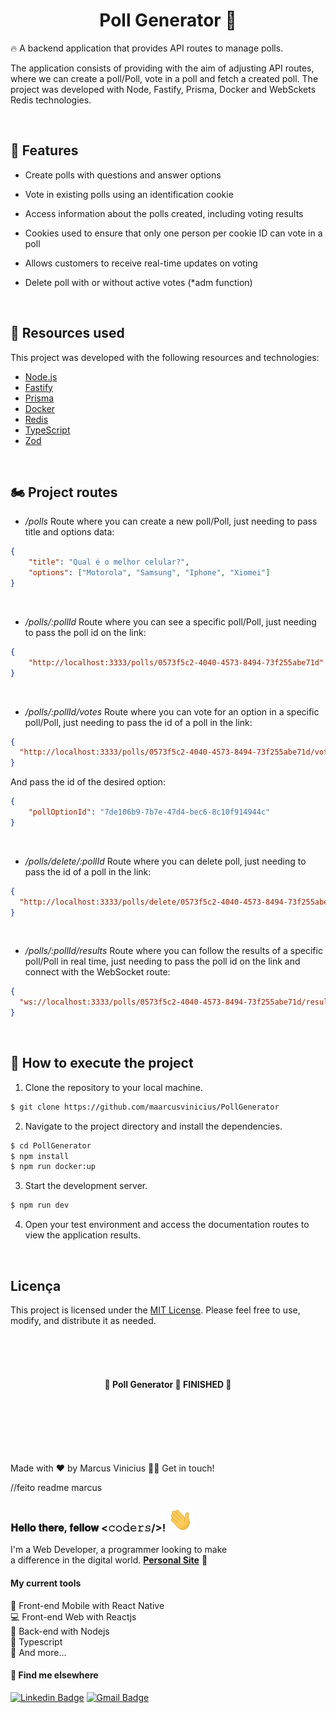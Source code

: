 <h1 align="center">Poll Generator 🔖</h1>

<p align="left">🔥 A backend application that provides API routes to manage polls.

<br />

The application consists of providing with the aim of adjusting API routes, where we can create a poll/Poll, vote in a poll and fetch a created poll. The project was developed with Node, Fastify, Prisma, Docker and WebSckets Redis technologies.

</p>

<br />

## 🎡 Features

- Create polls with questions and answer options

- Vote in existing polls using an identification cookie

- Access information about the polls created, including voting results

- Cookies used to ensure that only one person per cookie ID can vote in a poll

- Allows customers to receive real-time updates on voting

- Delete poll with or without active votes (*adm function)

<br />

## 🔧 Resources used

This project was developed with the following resources and technologies:

-   [Node.js](https://nodejs.org/en)
-   [Fastify](https://fastify.dev/docs/latest/Guides/Getting-Started/)
-   [Prisma](https://www.prisma.io/studio)
-   [Docker](https://hub.docker.com/)
-   [Redis](https://redis.io/)
-   [TypeScript](https://www.typescriptlang.org/)
-   [Zod](https://zod.dev/)

<br />

## 🏍️ Project routes

-   */polls* Route where you can create a new poll/Poll, just needing to pass title and options data:
```json
{
	"title": "Qual é o melhor celular?",
	"options": ["Motorola", "Samsung", "Iphone", "Xiomei"]
}
```

<br />

-   */polls/:pollId* Route where you can see a specific poll/Poll, just needing to pass the poll id on the link:
```json
{
	"http://localhost:3333/polls/0573f5c2-4040-4573-8494-73f255abe71d"
}
```

<br />

-   */polls/:pollId/votes* Route where you can vote for an option in a specific poll/Poll, just needing to pass the id of a poll in the link:
```json
{
  "http://localhost:3333/polls/0573f5c2-4040-4573-8494-73f255abe71d/votes"
}
```

And pass the id of the desired option:

```json
{
	"pollOptionId": "7de106b9-7b7e-47d4-bec6-8c10f914944c"
}
```

<br />

-   */polls/delete/:pollId* Route where you can delete poll, just needing to pass the id of a poll in the link:
```json
{
  "http://localhost:3333/polls/delete/0573f5c2-4040-4573-8494-73f255abe71d/"
}
```

<br />

-   */polls/:pollId/results* Route where you can follow the results of a specific poll/Poll in real time, just needing to pass the poll id on the link and connect with the WebSocket route:
```json
{
  "ws://localhost:3333/polls/0573f5c2-4040-4573-8494-73f255abe71d/results"
}
```

<br />

## 🚀 How to execute the project

1. Clone the repository to your local machine.

```bash
$ git clone https://github.com/maarcusvinicius/PollGenerator
```

2. Navigate to the project directory and install the dependencies.

```bash
$ cd PollGenerator
$ npm install
$ npm run docker:up
```

3. Start the development server.

```bash
$ npm run dev
```

4. Open your test environment and access the documentation routes to view the application results.

<br />

## Licença

<p>

This project is licensed under the [MIT License](https://opensource.org/license/mit/). Please feel free to use, modify, and distribute it as needed.

</p>


<br />
<br />
<br />
<h4 align="center"> 
	🚧  Poll Generator 🔖 FINISHED  🚧
</h4>
<br />
<br />
<br />
<br />
<br />

Made with ❤️ by Marcus Vinicius 👋🏽 Get in touch!

//feito readme marcus











### 𝐇𝐞𝐥𝐥𝐨 𝐭𝐡𝐞𝐫𝐞, 𝐟𝐞𝐥𝐥𝐨𝐰 <𝚌𝚘𝚍𝚎𝚛𝚜/>! <img width="40" src="https://raw.githubusercontent.com/ABSphreak/ABSphreak/master/gifs/Hi.gif">

I'm a Web Developer, a programmer looking to make <br /> a difference in the digital world. [**Personal Site**](https://marcus-dev.vercel.app/) 🚀

#### My current tools

📲 Front-end Mobile with React Native  
💻 Front-end Web with Reactjs  
📡 Back-end with Nodejs  
🔣 Typescript  
🧰 And more...

#### 💬 Find me elsewhere

[![Linkedin Badge](https://img.shields.io/badge/-Linkedin-blue?style=flat-square&logo=Linkedin&logoColor=white&link=https://www.linkedin.com/in/marcus-vinicius-507718228/)](https://www.linkedin.com/in/marcus-vinicius-507718228/)
[![Gmail Badge](https://img.shields.io/badge/-marcus.editor77@gmail.com-c14438?style=flat-square&logo=Gmail&logoColor=white&link=mailto:marcus.editor77@gmail.com)](marcus.editor77@gmail.com)
